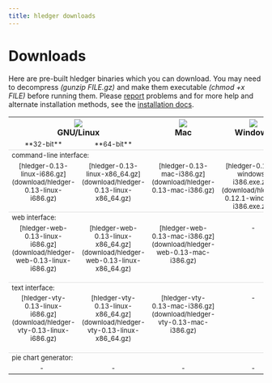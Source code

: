 ```yaml
---
title: hledger downloads
---
```


# Downloads

<style>
tr.heading td {
    border-top:thin solid #ddd;
}
td {
    vertical-align:top;
    font-size:small;
}
code {
    white-space:nowrap; 
}
</style>

Here are pre-built hledger binaries which you can download. You may need
to decompress *(gunzip FILE.gz)* and make them executable *(chmod +x
FILE)* before running them.  Please <a
href="DEVELOPMENT.html#support">report</a> problems and for more help and
alternate installation methods, see the <a
href="../MANUAL.html#installing">installation docs</a>.
    
<table>
  <tr>
    <th width="34%" colspan=2><img src="../linux.png" /><br />GNU/Linux</th>
    <th width="33%"><a href="download/hledger-0.13-mac-i386.gz"><img src="../mac.png" border=0 /></a><br />Mac</th>
    <th width="33%"><a href="download/hledger-0.13-win-i386.gz"><img src="../windows.png" border=0 /></a><br />Windows</th>
  </tr>
  <tr style="text-align:center; white-space:nowrap;"><td width="25%">**32-bit**</td><td width="25%">**64-bit**</td><td width="25%"></td><td width="25%"></td></tr>
  <tr class="heading"><td colspan=4>command-line interface:</td></tr>
  <tr align="center">
    <td>
      [hledger-0.13-linux-i686.gz](download/hledger-0.13-linux-i686.gz)<br><br>
    </td>
    <td>
      [hledger-0.13-linux-x86_64.gz](download/hledger-0.13-linux-x86_64.gz)<br><br>
    </td>
    <td>
      [hledger-0.13-mac-i386.gz](download/hledger-0.13-mac-i386.gz)<br><br>
    </td>
    <td>
      [hledger-0.12.1-windows-i386.exe.zip](download/hledger-0.12.1-windows-i386.exe.zip)
    </td>
  </tr>
  <!-- <tr><td colspan=4>optional add-ons:</td></tr> -->
  <tr class="heading"><td colspan=4>web interface:</td></tr>
  <tr align="center">
    <td>
      [hledger-web-0.13-linux-i686.gz](download/hledger-web-0.13-linux-i686.gz)<br><br>
    </td>
    <td>
      [hledger-web-0.13-linux-x86_64.gz](download/hledger-web-0.13-linux-x86_64.gz)<br><br>
    </td>
    <td>
      [hledger-web-0.13-mac-i386.gz](download/hledger-web-0.13-mac-i386.gz)<br><br>
    </td>
    <td>
      -
    </td>
  </tr>
  <tr class="heading"><td colspan=4>text interface:</td></tr>
  <tr align="center">
    <td>
      [hledger-vty-0.13-linux-i686.gz](download/hledger-vty-0.13-linux-i686.gz)<br><br>
    </td>
    <td>
      [hledger-vty-0.13-linux-x86_64.gz](download/hledger-vty-0.13-linux-x86_64.gz)<br><br>
    </td>
    <td>
      [hledger-vty-0.13-mac-i386.gz](download/hledger-vty-0.13-mac-i386.gz)<br><br>
    </td>
    <td>
      -
    </td>
  </tr>
  <tr class="heading"><td colspan=4>pie chart generator:</td></tr>
  <tr align="center">
    <td>
      -
      <!-- [hledger-chart-0.13-linux-i686.gz](download/hledger-chart-0.13-linux-i686.gz)<br><br> -->
      &nbsp;
    </td>
    <td>
      -
      <!-- [hledger-chart-0.13-linux-x86_64.gz](download/hledger-chart-0.13-linux-x86_64.gz)<br><br> -->
    </td>
    <td>
      -
      <!-- [hledger-chart-0.13-mac-i386.gz](download/hledger-chart-0.13-mac-i386.gz)<br><br> -->
    </td>
    <td>
      -
    </td>
  </tr>

  <!-- <tr> -->
  <!--   <td colspan=2> -->
  <!--     Open a terminal window and go to your browser's download directory, then:   -->
  <!--     `$ gunzip hledger-*86*`   -->
  <!--     `$ mv hledger-*86* hledger`   -->
  <!--     `$ chmod +x hledger`   -->
  <!--     `$ ./hledger`   -->
  <!--   </td> -->
  <!--   <td> -->
  <!--     Double-click the downloaded file to decompress it.   -->
  <!--     Rename the decompressed file to "hledger".   -->
  <!--     Open a terminal window and go to your browser's download directory, then:   -->
  <!--     `$ chmod +x hledger`   -->
  <!--     Run it:   -->
  <!--     `$ ./hledger` -->
  <!--   </td> -->
  <!--   <td> -->
  <!--     Unzip it to (eg) your desktop.   -->
  <!--     Double-click on the unzipped file to run the web interface (the default behaviour on windows).   -->
  <!--     A security dialog may pop up, where you can choose whether other machines -->
  <!--     may access your hledger web interface. -->
  <!--   </td> -->
  <!-- </tr> -->

</table>

